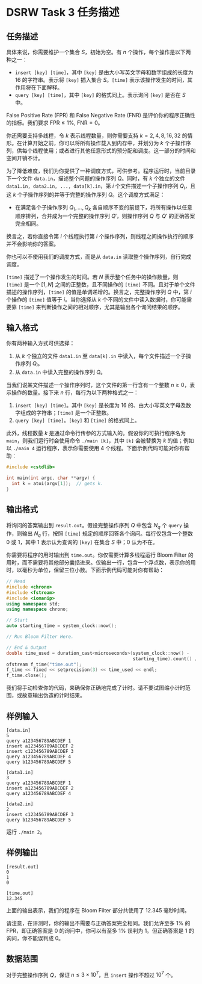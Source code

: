 # DSRW Task 3 任务描述
## 任务描述

具体来说，你需要维护一个集合 $S$，初始为空。有 $n$ 个操作，每个操作是以下两种之一：

- `insert [key] [time]`，其中 `[key]` 是由大小写英文字母和数字组成的长度为 16 的字符串。表示将 `[key]` 插入集合 $S$。`[time]` 表示该操作发生的时间，其作用将在下面解释。
- `query [key] [time]`，其中 `[key]` 的格式同上。表示询问 `[key]` 是否在 $S$ 中。

False Positive Rate (FPR) 和 False Negative Rate (FNR) 是评价你的程序正确性的指标。我们要求 $\textrm{FPR} \le 1\%$, $\textrm{FNR} = 0$。

你还需要支持多线程，令 $k$ 表示线程数量，则你需要支持 $k = 2, 4, 8, 16, 32$ 的情形。在计算开始之前，你可以将所有操作载入到内存中，并划分为 $k$ 个子操作序列，供每个线程使用；或者进行其他任意形式的预分配和调度。这一部分的时间和空间开销不计。

为了降低难度，我们为你提供了一种调度方式，可供参考。程序运行时，当前目录下一个文件 `data.in`，描述整个问题的操作序列 $Q$。同时，有 $k$ 个独立的文件 `data1.in, data2.in, ..., data[k].in`，第 $i$ 个文件描述一个子操作序列 $Q_i$，且这 $k$ 个子操作序列的并等于完整的操作序列 $Q$。这个调度方式满足：

- 在满足各个子操作序列 $Q_1, \ldots, Q_k$ 各自顺序不变的前提下，将所有操作以任意顺序排列，合并成为一个完整的操作序列 $Q'$，则操作序列 $Q$ 与 $Q'$ 的正确答案完全相同。

换言之，若你直接令第 $i$ 个线程执行第 $i$ 个操作序列，则线程之间操作执行的顺序并不会影响你的答案。

你也可以不使用我们的调度方式，而是从 `data.in` 读取整个操作序列，自行完成调度。

`[time]` 描述了一个操作发生的时间。若 $N$ 表示整个任务中的操作数量，则 `[time]` 是一个 $[1, N]$ 之间的正整数，且不同操作的 `[time]` 不同。且对于单个文件描述的操作序列，`[time]` 的值是单调递增的。换言之，完整操作序列 $Q$ 中，第 $i$ 个操作的 `[time]` 值等于 $i$。当你选择从 $k$ 个不同的文件中读入数据时，你可能需要靠 `[time]` 来判断操作之间的相对顺序，尤其是输出各个询问结果的顺序。

## 输入格式

你有两种输入方式可供选择：
1. 从 $k$ 个独立的文件 `data1.in` 至 `data[k].in` 中读入，每个文件描述一个子操作序列 $Q_i$。
2. 从 `data.in` 中读入完整的操作序列 $Q$。

当我们说某文件描述一个操作序列时，这个文件的第一行含有一个整数 $n \ge 0$，表示操作的数量。接下来 $n$ 行，每行为以下两种格式之一：
1. `insert [key] [time]`。其中 `[key]` 是长度为 16 的、由大小写英文字母及数字组成的字符串；`[time]` 是一个正整数。
2. `query [key] [time]`。`[key]` 和 `[time]` 的格式同上。

此外，线程数量 $k$ 是通过命令行传参的方式输入的。假设你的可执行程序名为 `main`，则我们运行时会使用命令 `./main [k]`，其中 `[k]` 会被替换为 $k$ 的值；例如以 `./main 4` 运行程序，表示你需要使用 4 个线程。下面示例代码可能对你有帮助：

```C++
#include <cstdlib>

int main(int argc, char **argv) {
  int k = atoi(argv[1]);  // gets k.
}
```

## 输出格式

将询问的答案输出到 `result.out`。假设完整操作序列 $Q$ 中包含 $N_q$ 个 `query` 操作，则输出 $N_q$ 行，按照 `[time]` 规定的顺序回答各个询问。每行仅包含一个整数 0 或 1，其中 1 表示认为查询的 `[key]` 在集合 $S$ 中；0 认为不在。

你需要将程序的用时输出到 `time.out`。你仅需要计算多线程运行 Bloom Filter 的用时，而不需要将其他部分囊括进来。仅输出一行，包含一个浮点数，表示你的用时，以毫秒为单位，保留三位小数。下面示例代码可能对你有帮助：

```C++
// Head
#include <chrono>
#include <fstream>
#include <iomanip>
using namespace std;
using namespace chrono;

// Start
auto starting_time = system_clock::now();

// Run Bloom Filter Here.

// End & Output
double time_used = duration_cast<microseconds>(system_clock::now() -
                                               starting_time).count() / 1e3;
ofstream f_time("time.out");
f_time << fixed << setprecision(3) << time_used << endl;
f_time.close();
```

我们将手动检查你的代码，来确保你正确地完成了计时。请不要试图缩小计时范围，或故意输出伪造的计时结果。

## 样例输入

```
[data.in]
5
query a123456789ABCDEF 1
insert a123456789ABCDEF 2
insert c123456789ABCDEF 3
query a123456789ABCDEF 4
query b123456789ABCDEF 5

[data1.in]
3
query a123456789ABCDEF 1
insert a123456789ABCDEF 2
query a123456789ABCDEF 4

[data2.in]
2
insert c123456789ABCDEF 3
query b123456789ABCDEF 5
```

运行 `./main 2`。

## 样例输出

```
[result.out]
0
1
0

[time.out]
12.345
```

上面的输出表示，我们的程序在 Bloom Filter 部分共使用了 12.345 毫秒时间。

请注意，在评测时，你的输出不需要与正确答案完全相同。我们允许至多 1% 的 FPR，即正确答案是 0 的询问中，你可以有至多 1% 误判为 1。但正确答案是 1 的询问，你不能误判成 0。

## 数据范围

对于完整操作序列 $Q$，保证 $n \le 3 \times 10^7$，且 `insert` 操作不超过 $10^7$ 个。
